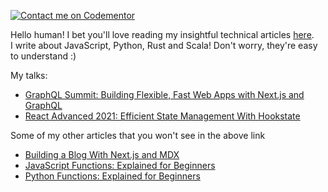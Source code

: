 [![Contact me on Codementor](https://www.codementor.io/m-badges/ebenezerdon/book-session.svg)](https://www.codementor.io/@ebenezerdon?refer=badge)

Hello human! I bet you'll love reading my insightful technical articles [here](https://blog.logrocket.com/author/ebenezerdon/). <br>
I write about JavaScript, Python, Rust and Scala! Don't worry, they're easy to understand :)

My talks:
- [GraphQL Summit: Building Flexible, Fast Web Apps with Next.js and GraphQL](https://youtu.be/CkFMMLJY3W4)
- [React Advanced 2021: Efficient State Management With Hookstate](https://youtu.be/tX9RTaq1XjA)

Some of my other articles that you won't see in the above link
- [Building a Blog With Next.js and MDX](https://blog.jetbrains.com/webstorm/2021/10/building-a-blog-with-next-js-and-mdx/)
- [JavaScript Functions: Explained for Beginners](https://ebenezer.hashnode.dev/javascript-functions-explained-for-beginners)
- [Python Functions: Explained for Beginners](https://ebenezer.hashnode.dev/python-functions-explained-for-beginners)
